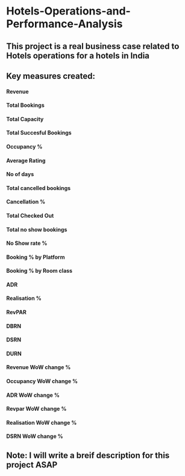 # Hotels-Operations-and-Performance-Analysis

## This project is a real business case related to Hotels operations for a hotels in India

## Key measures created:

#### Revenue
#### Total Bookings
#### Total Capacity
#### Total Succesful Bookings
#### Occupancy %
#### Average Rating
#### No of days
#### Total cancelled bookings
#### Cancellation %
#### Total Checked Out
#### Total no show bookings
#### No Show rate %
#### Booking % by Platform
#### Booking % by Room class
#### ADR 
#### Realisation %
#### RevPAR
#### DBRN
#### DSRN 
#### DURN
#### Revenue WoW change %
#### Occupancy WoW change %
#### ADR WoW change %
#### Revpar WoW change %
#### Realisation WoW change %
#### DSRN WoW change %

## Note: I will write a breif description for this project ASAP
